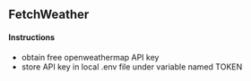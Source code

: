 ## FetchWeather

#### Instructions
- obtain free openweathermap API key
- store API key in local .env file under variable named TOKEN

